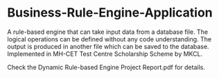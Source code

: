 # Business-Rule-Engine-Application
A rule-based engine that can take input data from a database file. The logical operations can be defined without any code understanding. The output is produced in another file which can be saved to the database.
Implemented in MH-CET Test Centre Scholarship Scheme by MKCL.

Check the Dynamic Rule-based Engine Project Report.pdf for details.
